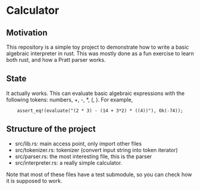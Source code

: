 # Calculator

## Motivation

This repository is a simple toy project to demonstrate how to write a basic
algebraic interpreter in rust.  This was mostly done as a fun exercise to learn
both rust, and how a Pratt parser works.

## State

It actually works.  This can evaluate basic algebraic expressions with the
following tokens: numbers, +, -, *, (, ).  For example,

```
    assert_eq!(evaluate("(2 * 3) - (14 + 3*2) * ((4))"), Ok(-74));
```

## Structure of the project

- src/lib.rs: main access point, only import other files
- src/tokenizer.rs: tokenizer (convert input string into token iterator)
- src/parser.rs: the most interesting file, this is the parser
- src/interpreter.rs: a really simple calculator.

Note that most of these files have a test submodule, so you can check how it is
supposed to work.